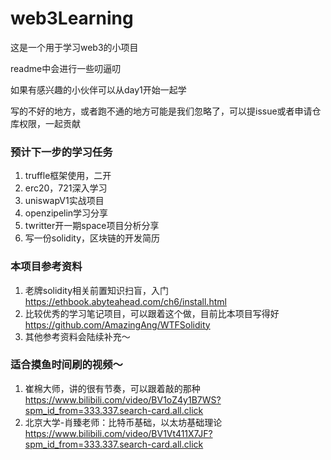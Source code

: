 # web3Learning



这是一个用于学习web3的小项目

readme中会进行一些叨逼叨

如果有感兴趣的小伙伴可以从day1开始一起学

写的不好的地方，或者跑不通的地方可能是我们忽略了，可以提issue或者申请仓库权限，一起贡献


### 预计下一步的学习任务
1. truffle框架使用，二开
2. erc20，721深入学习
3. uniswapV1实战项目
4. openzipelin学习分享
5. twritter开一期space项目分析分享
6. 写一份solidity，区块链的开发简历



### 本项目参考资料

1. 老牌solidity相关前置知识扫盲，入门
    https://ethbook.abyteahead.com/ch6/install.html
2. 比较优秀的学习笔记项目，可以跟着这个做，目前比本项目写得好
    https://github.com/AmazingAng/WTFSolidity
3. 其他参考资料会陆续补充～



### 适合摸鱼时间刷的视频～

1. 崔棉大师，讲的很有节奏，可以跟着敲的那种
    https://www.bilibili.com/video/BV1oZ4y1B7WS?spm_id_from=333.337.search-card.all.click
2. 北京大学-肖臻老师：比特币基础，以太坊基础理论
    https://www.bilibili.com/video/BV1Vt411X7JF?spm_id_from=333.337.search-card.all.click

